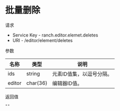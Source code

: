 # 批量删除

请求
- Service Key - ranch.editor.elemet.deletes
- URI - /editor/element/deletes

参数

|名称|类型|说明|
|---|---|---|
|ids|string|元素ID值集，以逗号分隔。|
|editor|char(36)|编辑器ID值。|

返回值
```
""
```
